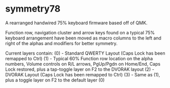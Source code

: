 # symmetry78
A rearranged handwired 75% keyboard firmware based off of QMK.

Function row, navigation cluster and arrow keys found on a typical 75% keyboard arrangement have been moved as macro columns to the left and right of the alphas and modifiers for better symmetry.

Current layers contain:
(0) - Standard QWERTY Layout (Caps Lock has been remapped to Ctrl)
(1) - Typical 60% Function row location on the alpha numbers, Volume controls on R/L arrows, PgUp/Pgdn on Home/End, Caps Lock restored, plus a tap-toggle layer on F2 to the DVORAK layout
(2) - DVORAK Layout (Caps Lock has been remapped to Ctrl)
(3) - Same as (1), plus a toggle layer on F2 to the default layer (0)
